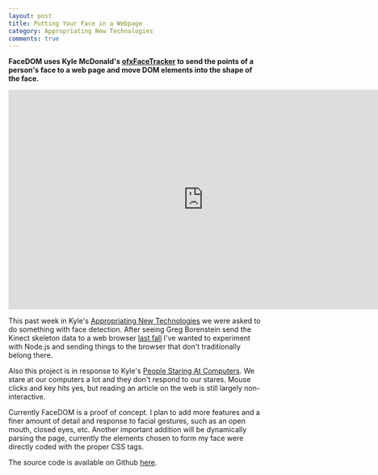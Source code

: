 ```yaml
---
layout: post
title: Putting Your Face in a Webpage
category: Appropriating New Technologies
comments: true
---
```


**FaceDOM uses Kyle McDonald's [ofxFaceTracker](https://github.com/kylemcdonald/ofxFaceTracker) to send the points of a person's face to a web page and move DOM elements into the shape of the face.**

<iframe src="http://player.vimeo.com/video/36563425" width="772" height="434" frameborder="0" webkitAllowFullScreen mozallowfullscreen allowFullScreen></iframe>

This past week in Kyle's [Appropriating New Technologies](http://github.com/kylemcdonald/AppropriatingNewTechnologies) we were asked to do something with face detection. After seeing Greg Borenstein send the Kinect skeleton data to a web browser [last fall](http://urbanhonking.com/ideasfordozens/2011/10/27/streaming-kinect-skeleton-data-to-the-web-with-node-js/) I've wanted to experiment with Node.js and sending things to the browser that don't traditionally belong there.

Also this project is in response to Kyle's [People Staring At Computers](https://vimeo.com/groups/openframeworks/videos/25958231). We stare at our computers a lot and they don't respond to our stares. Mouse clicks and key hits yes, but reading an article on the web is still largely non-interactive.

Currently FaceDOM is a proof of concept. I plan to add more features and a finer amount of detail and response to facial gestures, such as an open mouth, closed eyes, etc. Another important addition will be dynamically parsing the page, currently the elements chosen to form my face were directly coded with the proper CSS tags.

The source code is available on Github [here](https://github.com/stevenklise/AppropriatingNewTechnologies/tree/master/week2).